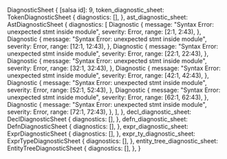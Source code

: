 DiagnosticSheet {
    [salsa id]: 9,
    token_diagnostic_sheet: TokenDiagnosticSheet {
        diagnostics: [],
    },
    ast_diagnostic_sheet: AstDiagnosticSheet {
        diagnostics: [
            Diagnostic {
                message: "Syntax Error: unexpected stmt inside module",
                severity: Error,
                range: [2:1, 2:43),
            },
            Diagnostic {
                message: "Syntax Error: unexpected stmt inside module",
                severity: Error,
                range: [12:1, 12:43),
            },
            Diagnostic {
                message: "Syntax Error: unexpected stmt inside module",
                severity: Error,
                range: [22:1, 22:43),
            },
            Diagnostic {
                message: "Syntax Error: unexpected stmt inside module",
                severity: Error,
                range: [32:1, 32:43),
            },
            Diagnostic {
                message: "Syntax Error: unexpected stmt inside module",
                severity: Error,
                range: [42:1, 42:43),
            },
            Diagnostic {
                message: "Syntax Error: unexpected stmt inside module",
                severity: Error,
                range: [52:1, 52:43),
            },
            Diagnostic {
                message: "Syntax Error: unexpected stmt inside module",
                severity: Error,
                range: [62:1, 62:43),
            },
            Diagnostic {
                message: "Syntax Error: unexpected stmt inside module",
                severity: Error,
                range: [72:1, 72:43),
            },
        ],
    },
    decl_diagnostic_sheet: DeclDiagnosticSheet {
        diagnostics: [],
    },
    defn_diagnostic_sheet: DefnDiagnosticSheet {
        diagnostics: [],
    },
    expr_diagnostic_sheet: ExprDiagnosticSheet {
        diagnostics: [],
    },
    expr_ty_diagnostic_sheet: ExprTypeDiagnosticSheet {
        diagnostics: [],
    },
    entity_tree_diagnostic_sheet: EntityTreeDiagnosticSheet {
        diagnostics: [],
    },
}